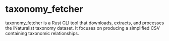 # taxonomy_fetcher

taxonomy_fetcher is a Rust CLI tool that downloads, extracts, and processes the iNaturalist taxonomy dataset. It focuses on producing a simplified CSV containing taxonomic relationships.
